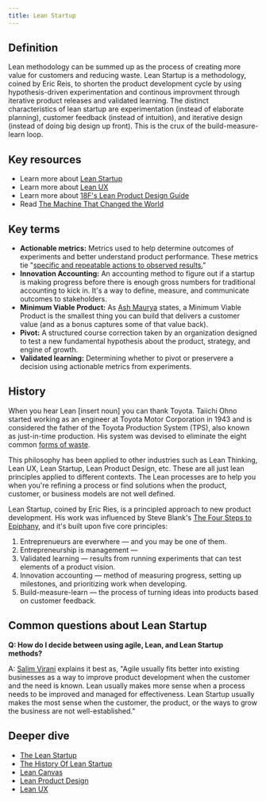 ```yaml
---
title: Lean Startup
---
```


## Definition

Lean methodology can be summed up as the process of creating more value for customers and reducing waste. Lean Startup is a methodology, coined by Eric Reis, to shorten the product development cycle by using hypothesis-driven experimentation and continous improvment through iterative product releases and validated learning. The distinct characteristics of lean startup are experimentation (instead of elaborate planning), customer feedback (instead of intuition), and iterative design (instead of doing big design up front). This is the crux of the build-measure-learn loop.

## Key resources

* Learn more about [Lean Startup](http://theleanstartup.com/)
* Learn more about [Lean UX](http://www.jeffgothelf.com/blog/lean-ux-book/#sthash.wB4kI1nr.dpbs)
* Learn more about [18F's Lean Product Design Guide](https://pages.18f.gov/lean-product-design/)
* Read [The Machine That Changed the World](http://www.lean.org/Bookstore/ProductDetails.cfm?SelectedProductID=160)

## Key terms

* **Actionable metrics:** Metrics used to help determine outcomes of experiments and better understand product performance. These metrics tie "[specific and repeatable actions to observed results.](https://leanstack.com/3-rules-to-actionable-metrics/)"
* **Innovation Accounting:** An accounting method to figure out if a startup is making progress before there is enough gross numbers for traditional accounting to kick in. It's a way to define, measure, and communicate outcomes to stakeholders.
* **Minimum Viable Product:** As [Ash Maurya](https://leanstack.com/minimum-viable-product/) states, a Minimum Viable Product is the smallest thing you can build that delivers a customer value (and as a bonus captures some of that value back).
* **Pivot:** A structured course correction taken by an organization designed to test a new fundamental hypothesis about the product, strategy, and engine of growth.
* **Validated learning:** Determining whether to pivot or preservere a decision using actionable metrics from experiments. 

## History

When you hear Lean [insert noun] you can thank Toyota. Taiichi Ohno started working as an engineer at Toyota Motor Corporation in 1943 and is considered the father of the Toyota Production System (TPS), also known as just-in-time production. His system was devised to eliminate the eight common [forms of waste](https://www.isixsigma.com/dictionary/8-wastes-of-lean/).

This philosophy has been applied to other industries such as Lean Thinking, Lean UX, Lean Startup, Lean Product Design, etc. These are all just lean principles applied to different contexts. The Lean processes are to help you when you're refining a process or find solutions when the product, customer, or business models are not well defined.

Lean Startup, coined by Eric Ries, is a principled approach to new product development. His work was influenced by Steve Blank's [The Four Steps to Epiphany](https://www.amazon.com/dp/0976470705?tag=lessolearn01-20&camp=0&creative=0&linkCode=as4&creativeASIN=0976470705&adid=0E34NG800FT9HMWYP4D6&), and it's built upon five core principles:

1. Entreprenueurs are everwhere — and you may be one of them.
2. Entrepreneurship is management — 
3. Validated learning — results from running experiments that can test elements of a product vision.
4. Innovation accounting — method of measuring progress, setting up milestones, and prioritizing work when developing. 
5. Build-measure-learn — the process of turning ideas into products based on customer feedback.


## Common questions about Lean Startup

**Q: How do I decide between using agile, Lean, and Lean Startup methods?**

A: [Salim Virani](http://www.salimvirani.com/the-history-of-leanstartup-and-how-to-make-sense-of-it-all/) explains it best as, "Agile usually fits better into existing businesses as a way to improve product development when the customer and the need is known. Lean usually makes more sense when a process needs to be improved and managed for effectiveness. Lean Startup usually makes the most sense when the customer, the product, or the ways to grow the business are not well-established."

## Deeper dive

* [The Lean Startup](http://theleanstartup.com/)
* [The History Of Lean Startup](http://www.salimvirani.com/the-history-of-leanstartup-and-how-to-make-sense-of-it-all/)
* [Lean Canvas](https://canvanizer.com/new/lean-canvas)
* [Lean Product Design](https://pages.18f.gov/lean-product-design/)
* [Lean UX](http://www.jeffgothelf.com/blog/lean-ux-book/#sthash.uRif9xAP.dpuf)
